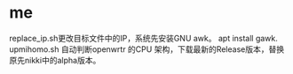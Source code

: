 # me

replace_ip.sh更改目标文件中的IP，系统先安装GNU awk。 apt install gawk.
upmihomo.sh 自动判断openwrtr 的CPU 架构，下载最新的Release版本，替换原先nikki中的alpha版本。
